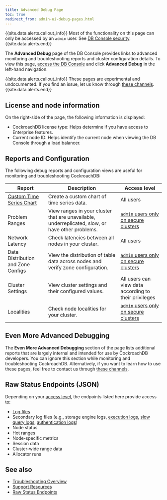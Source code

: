 ```yaml
---
title: Advanced Debug Page
toc: true
redirect_from: admin-ui-debug-pages.html
---
```


{{site.data.alerts.callout_info}}
Most of the functionality on this page can only be accessed by an `admin` user. See [DB Console security](ui-overview.html#db-console-security).
{{site.data.alerts.end}}

The **Advanced Debug** page of the DB Console provides links to advanced monitoring and troubleshooting reports and cluster configuration details. To view this page, [access the DB Console](ui-overview.html#db-console-access) and click **Advanced Debug** in the left-hand navigation.

{{site.data.alerts.callout_info}}
These pages are experimental and undocumented. If you find an issue, let us know through [these channels](https://www.cockroachlabs.com/community/).
 {{site.data.alerts.end}}

## License and node information

On the right-side of the page, the following information is displayed:

- CockroachDB license type: Helps determine if you have access to Enterprise features.
- Current node ID: Helps identify the current node when viewing the DB Console through a load balancer.

## Reports and Configuration

The following debug reports and configuration views are useful for monitoring and troubleshooting CockroachDB:

Report | Description | Access level
--------|-----|--------
[Custom Time Series Chart](ui-custom-chart-debug-page.html) | Create a custom chart of time series data. | All users
Problem Ranges | View ranges in your cluster that are unavailable, underreplicated, slow, or have other problems. | [`admin` users only on secure clusters](ui-overview.html#db-console-access)
Network Latency | Check latencies between all nodes in your cluster. | All users
Data Distribution and Zone Configs | View the distribution of table data across nodes and verify zone configuration. | [`admin` users only on secure clusters](ui-overview.html#db-console-access)
Cluster Settings | View cluster settings and their configured values. | All users can view data according to their privileges
Localities | Check node localities for your cluster. | [`admin` users only on secure clusters](ui-overview.html#db-console-access)

## Even More Advanced Debugging

The **Even More Advanced Debugging** section of the page lists additional reports that are largely internal and intended for use by CockroachDB developers. You can ignore this section while monitoring and troubleshooting CockroachDB. Alternatively, if you want to learn how to use these pages, feel free to contact us through [these channels](https://www.cockroachlabs.com/community/).

## Raw Status Endpoints (JSON)

Depending on your [access level](ui-overview.html#db-console-access), the endpoints listed here provide access to:

- [Log files](debug-and-error-logs.html#write-to-file)
- Secondary log files (e.g., storage engine logs, [execution logs](query-behavior-troubleshooting.html#cluster-wide-execution-logs), [slow query logs](query-behavior-troubleshooting.html#using-the-slow-query-log), [authentication logs](query-behavior-troubleshooting.html#authentication-logs))
- Node status
- Hot ranges
- Node-specific metrics
- Session data
- Cluster-wide range data
- Allocator runs

## See also

- [Troubleshooting Overview](troubleshooting-overview.html)
- [Support Resources](support-resources.html)
- [Raw Status Endpoints](monitoring-and-alerting.html#raw-status-endpoints)
